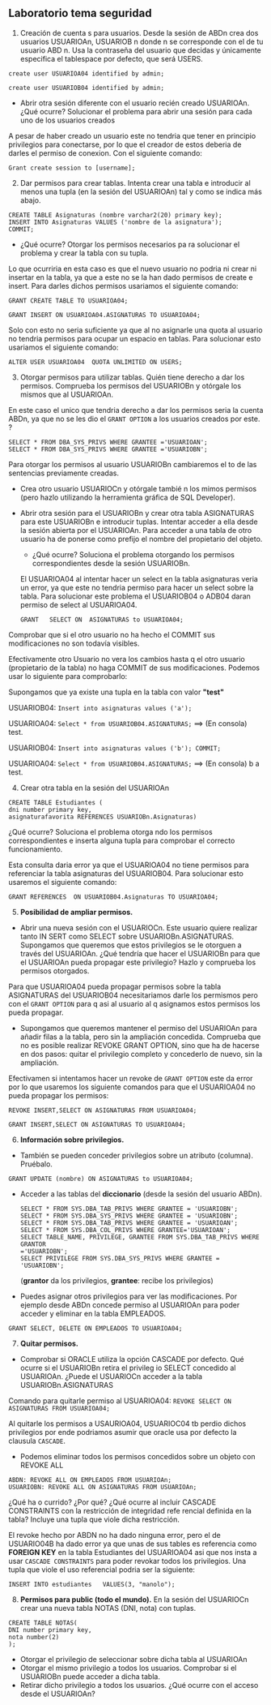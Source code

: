 ## Laboratorio tema seguridad 

1. Creación de cuenta s para usuarios. Desde la sesión de ABDn crea dos usuarios
USUARIOAn, USUARIOB n donde n se corresponde con el de tu usuario ABD n. Usa la
contraseña del usuario que decidas y únicamente especifica el tablespace por defecto, que
será USERS.


``
	create user USUARIOA04
	identified by admin;
``

``
	create user USUARIOB04
	identified by admin;
``

- Abrir otra sesión diferente con el usuario recién creado USUARIOAn. ¿Qué ocurre? Solucionar el problema para abrir una sesión para cada uno de los usuarios creados

A pesar de haber creado un usuario este no tendria que tener en principio privilegios para conectarse, por lo que el creador de estos deberia de darles el permiso de conexion. Con el siguiente comando:

``
Grant create session to [username];
``

2. Dar permisos para crear tablas. Intenta crear una tabla e introducir al menos una tupla
(en la sesión del USUARIOAn) tal y como se indica más abajo.

```
CREATE TABLE Asignaturas (nombre varchar2(20) primary key);
INSERT INTO Asignaturas VALUES ('nombre de la asignatura');
COMMIT;
```

- ¿Qué ocurre? Otorgar los permisos necesarios pa ra solucionar el problema y crear la tabla
con su tupla.

Lo que ocurriria en esta caso es que el nuevo usuario no podria ni crear ni insertar en la tabla, ya que a este no se la han dado permisos de create e insert. Para darles dichos permisos usariamos el siguiente comando:

``
GRANT CREATE TABLE TO USUARIOA04;
``

``
GRANT INSERT ON USUARIOA04.ASIGNATURAS TO USUARIOA04;   
``

Solo con esto no seria suficiente ya que al no asignarle una quota al usuario no tendria permisos para ocupar un espacio en tablas. Para solucionar esto usariamos el siguiente comando:

``
ALTER USER USUARIOA04 
QUOTA UNLIMITED ON USERS;
``

3. Otorgar permisos para utilizar tablas. Quién tiene derecho a dar los permisos.
Comprueba los permisos del USUARIOBn y otórgale los mismos que al USUARIOAn.


En este caso el unico que tendria derecho a dar los permisos seria la cuenta ABDn, ya que no se les dio el ``GRANT OPTION`` a los usuarios creados por este. ?

```
SELECT * FROM DBA_SYS_PRIVS WHERE GRANTEE ='USUARIOAN';
SELECT * FROM DBA_SYS_PRIVS WHERE GRANTEE ='USUARIOBN';
```

Para otorgar los permisos al usuario USUARIOBn cambiaremos el to de las sentencias previamente creadas.

- Crea otro usuario USUARIOCn y otórgale tambié n los mimos permisos (pero hazlo utilizando
la herramienta gráfica de SQL Developer).

- Abrir otra sesión para el USUARIOBn y crear otra tabla ASIGNATURAS para este USUARIOBn
e introducir tuplas. Intentar acceder a ella desde la sesión abierta por el USUARIOAn.
Para acceder a una tabla de otro usuario ha de ponerse como prefijo el nombre del
propietario del objeto.
    - ¿Qué ocurre? Soluciona el problema otorgando los permisos correspondientes desde la
sesión USUARIOBn.

	El USUARIOA04 al intentar hacer un select en la tabla asignaturas veria un error, ya que este no tendria permiso para  hacer un select sobre la tabla. Para solucionar este problema el USUARIOB04 o ADB04 daran permiso de select al USUARIOA04.

	``
	GRANT   SELECT ON  ASIGNATURAS to USUARIOA04;
	``

Comprobar que si el otro usuario no ha hecho el COMMIT sus modificaciones no son todavía
visibles.

Efectivamente otro Usuario no vera los cambios hasta q el otro usuario (propietario de la tabla) no haga COMMIT de sus modificaciones. Podemos usar lo siguiente para comprobarlo:

Supongamos que ya existe una tupla en la tabla con valor __"test"__

USUARIOB04: ``Insert into asignaturas values ('a');``

USUARIOA04: ``Select *
from USUARIOB04.ASIGNATURAS;`` ==> (En consola) test.

USUARIOB04: ``Insert into asignaturas values ('b');
COMMIT;``

USUARIOA04: ``Select *
from USUARIOB04.ASIGNATURAS;`` ==> (En consola) b a test.


4. Crear otra tabla en la sesión del USUARIOAn

```
CREATE TABLE Estudiantes (
dni number primary key,
asignaturafavorita REFERENCES USUARIOBn.Asignaturas)
```

¿Qué ocurre? Soluciona el problema otorga ndo los permisos correspondientes e inserta
alguna tupla para comprobar el correcto funcionamiento.

Esta consulta daria error ya que el USUARIOA04 no tiene permisos para referenciar la tabla asignaturas del USUARIOB04. Para solucionar esto usaremos el siguiente comando:

``GRANT REFERENCES  ON USUARIOB04.Asignaturas TO USUARIOA04;``

5. __Posibilidad de ampliar permisos.__
- Abrir una nueva sesión con el USUARIOCn. Este usuario quiere realizar tanto IN SERT
como SELECT sobre USUARIOBn.ASIGNATURAS. Supongamos que queremos que estos
privilegios se le otorguen a través del USUARIOAn. ¿Qué tendría que hacer el
USUARIOBn para que el USUARIOAn pueda propagar este privilegio? Hazlo y comprueba
los permisos otorgados.

Para que USUARIOA04 pueda propagar permisos sobre la tabla ASIGNATURAS del USUARIOB04 necesitariamos darle los permismos pero con el ``GRANT OPTION`` para q asi al usuario al q asignamos estos permisos los pueda propagar.

- Supongamos que queremos mantener el permiso del USUARIOAn para añadir filas a la
tabla, pero sin la ampliación concedida. Comprueba que no es posible realizar REVOKE
GRANT OPTION, sino que ha de hacerse en dos pasos: quitar el privilegio completo
y concederlo de nuevo, sin la ampliación.

Efectivamen si intentamos hacer un revoke de ``GRANT OPTION`` este da error por lo que usaremos los siguiente comandos para que el USUARIOA04 no pueda propagar los permisos:

``REVOKE INSERT,SELECT ON ASIGNATURAS FROM USUARIOA04;``

``GRANT INSERT,SELECT ON ASIGNATURAS TO USUARIOA04;``

6. __Información sobre privilegios.__

- También se pueden conceder privilegios sobre un atributo (columna). Pruébalo.	

``GRANT UPDATE (nombre) ON ASIGNATURAS to USUARIOA04;``

- Acceder a las tablas del __diccionario__ (desde la sesión del usuario ABDn).

	```
	SELECT * FROM SYS.DBA_TAB_PRIVS WHERE GRANTEE = 'USUARIOBN';
	SELECT * FROM SYS.DBA_SYS_PRIVS WHERE GRANTEE = 'USUARIOBN';
	SELECT * FROM SYS.DBA_TAB_PRIVS WHERE GRANTEE = 'USUARIOAN';
	SELECT * FROM SYS.DBA_COL_PRIVS WHERE GRANTEE='USUARIOAN';
	SELECT TABLE_NAME, PRIVILEGE, GRANTEE FROM SYS.DBA_TAB_PRIVS WHERE GRANTOR
	='USUARIOBN';
	SELECT PRIVILEGE FROM SYS.DBA_SYS_PRIVS WHERE GRANTEE = 'USUARIOBN';
	```
	(__grantor__ da los privilegios, __grantee__: recibe los privilegios)


- Puedes asignar otros privilegios para ver las modificaciones. Por ejemplo desde ABDn
concede permiso al USUARIOAn para poder acceder y eliminar en la tabla EMPLEADOS.

``GRANT SELECT, DELETE ON EMPLEADOS TO USUARIOA04;``

7. __Quitar permisos.__

- Comprobar si ORACLE utiliza la opción CASCADE por defecto. Qué ocurre si el
USUARIOBn retira el privileg io SELECT concedido al USUARIOAn. ¿Puede el USUARIOCn
acceder a la tabla USUARIOBn.ASIGNATURAS

Comando para quitarle permiso al USUARIOA04: ``REVOKE SELECT ON ASIGNATURAS FROM USUARIOA04;``

Al quitarle los permisos a USAURIOA04, USUARIOC04 tb perdio dichos privilegios por ende podriamos asumir que oracle usa por defecto la clausula ``CASCADE``.

- Podemos eliminar todos los permisos concedidos sobre un objeto con REVOKE ALL

```
ABDN: REVOKE ALL ON EMPLEADOS FROM USUARIOAn;
USUARIOBN: REVOKE ALL ON ASIGNATURAS FROM USUARIOAn;
```

¿Qué ha o currido? ¿Por qué? ¿Qué ocurre al incluir CASCADE CONSTRAINTS con la
restricción de integridad refe rencial definida en la tabla? Incluye una tupla que viole
dicha restricción.

El revoke hecho por ABDN no ha dado ninguna error, pero el de USUARIO04B ha dado error ya que unas de sus tables es referencia como __FOREIGN KEY__ en la tabla Estudiantes	 del USUARIOA04 asi que nos insta a usar ``CASCADE CONSTRAINTS`` para poder revokar todos los privilegios. Una  tupla que viole el uso referencial podria ser la siguiente:

``INSERT INTO estudiantes 	VALUES(3, "manolo");``

8. __Permisos para public (todo el mundo).__ En la sesión del USUARIOCn crear una nueva
tabla NOTAS (DNI, nota) con tuplas.

```
CREATE TABLE NOTAS(
DNI number primary key,
nota number(2)
);
```
- Otorgar el privilegio de seleccionar sobre dicha tabla al USUARIOAn
- Otorgar el mismo privilegio a todos los usuarios. Comprobar si el USUARIOBn puede
acceder a dicha tabla.
- Retirar dicho privilegio a todos los usuarios. ¿Qué ocurre con el acceso desde el
USUARIOAn?





